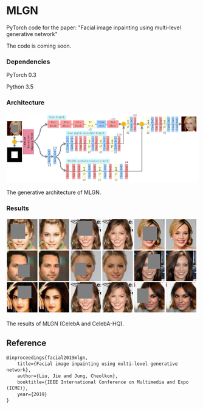 # MLGN
PyTorch code for the paper: "Facial image inpainting using multi-level generative network"

The code is coming soon.
### Dependencies
PyTorch 0.3

Python 3.5

### Architecture
<p align="center">
  <img src="figs/generator.png">
</p>
The generative architecture of MLGN.

### Results
<p align="center">
  <img src="figs/random_results.png">
</p>
The results of MLGN (CelebA and CelebA-HQ).


## Reference
```
@inproceedings{facial2019mlgn,
	title={Facial image inpainting using multi-level generative network},
	author={Liu, Jie and Jung, Cheolkon},
	booktitle={IEEE International Conference on Multimedia and Expo (ICME)},
	year={2019}
}
```

